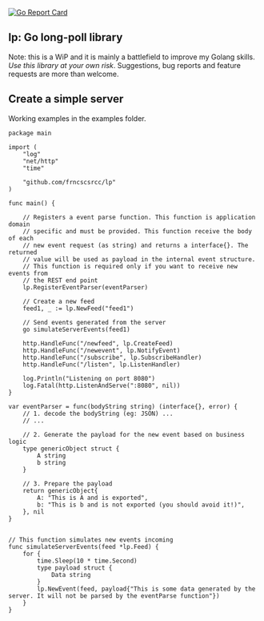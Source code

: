 [![Go Report Card](https://goreportcard.com/badge/github.com/frncscsrcc/lp)](https://goreportcard.com/report/github.com/frncscsrcc/lp)

lp: Go long-poll library
---

Note: this is a WiP and it is mainly a battlefield to improve my Golang skills.
*Use this library at your own risk*. Suggestions, bug reports and feature requests
are more than welcome.

Create a simple server
---

Working examples in the examples folder.

```
package main

import (
	"log"
	"net/http"
	"time"

	"github.com/frncscsrcc/lp"
)

func main() {

	// Registers a event parse function. This function is application domain
	// specific and must be provided. This function receive the body of each
	// new event request (as string) and returns a interface{}. The returned
	// value will be used as payload in the internal event structure.
	// This function is required only if you want to receive new events from
	// the REST end point
	lp.RegisterEventParser(eventParser)

	// Create a new feed
	feed1, _ := lp.NewFeed("feed1")

	// Send events generated from the server
	go simulateServerEvents(feed1)

	http.HandleFunc("/newfeed", lp.CreateFeed)
	http.HandleFunc("/newevent", lp.NotifyEvent)
	http.HandleFunc("/subscribe", lp.SubscribeHandler)
	http.HandleFunc("/listen", lp.ListenHandler)

	log.Println("Listening on port 8080")
	log.Fatal(http.ListenAndServe(":8080", nil))
}

var eventParser = func(bodyString string) (interface{}, error) {
	// 1. decode the bodyString (eg: JSON) ...
	// ...

	// 2. Generate the payload for the new event based on business logic
	type genericObject struct {
		A string
		b string
	}

	// 3. Prepare the payload
	return genericObject{
		A: "This is A and is exported",
		b: "This is b and is not exported (you should avoid it!)",
	}, nil
}


// This function simulates new events incoming
func simulateServerEvents(feed *lp.Feed) {
	for {
		time.Sleep(10 * time.Second)
		type payload struct {
			Data string
		}
		lp.NewEvent(feed, payload{"This is some data generated by the server. It will not be parsed by the eventParse function"})
	}
}

```
